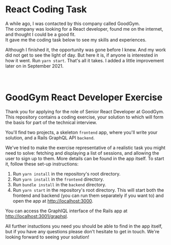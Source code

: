 # React Coding Task

A while ago, I was contacted by this company called GoodGym.<br>
The company was looking for a React developer, found me on the internet, and thought I could be a good fit.<br>
It gave me the coding task below to see my skills and experiences.<br>

Although I finished it, the opportunity was gone before I knew. And my work did not get to see the light of day.
But here it is, if anyone is interested in how it went. Run `yarn start`. That's all it takes. I added a little improvement later on in September 2021.<br>
<br>
<br>
# GoodGym React Developer Exercise

Thank you for applying for the role of Senior React Developer at GoodGym. This repository contains a coding exercise, your solution to which will form the basis for part of the technical interview.

You'll find two projects, a skeleton `frontend` app, where you'll write your solution, and a Rails GraphQL API `backend`.

We've tried to make the exercise representative of a realistic task you might need to solve: fetching and displaying a list of sessions, and allowing the user to sign up to them. More details can be found in the app itself. To start it, follow these set-up instructions:

1. Run `yarn install` in the repository's root directory.
2. Run `yarn install` in the `frontend` directory.
3. Run `bundle install` in the `backend` directory.
4. Run `yarn start` in the repository's root directory. This will start both the frontend and backend (you can run them separately if you want to) and open the app at [http://localhost:3000](http://localhost:3000).

You can access the GraphIQL interface of the Rails app at [http://localhost:3001/graphql](http://localhost:3000/graphql).

All further instuctions you need you should be able to find in the app itself, but if you have any questions please don't hesitate to get in touch. We're looking forward to seeing your solution!
